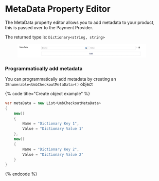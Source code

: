 # MetaData Property Editor

The MetaData property editor allows you to add metadata to your product, this is passed over to the Payment Provider.

The returned type is: `Dictionary<string, string>`

<figure><img src="../../.gitbook/assets/MetaDataPropertyEditor.png" alt=""><figcaption></figcaption></figure>

### Programmatically add metadata

You can programmatically add metadata by creating an `IEnumerable<UmbCheckoutMetaData>()` object

{% code title="Create object example" %}
```csharp
var metaData = new List<UmbCheckoutMetaData>
{
    new()
    {
        Name = "Dictionary Key 1",
        Value = "Dictionary Value 1"
    },
    new()
    {
        Name = "Dictionary Key 2",
        Value = "Dictionary Value 2"
    }
}
```
{% endcode %}

